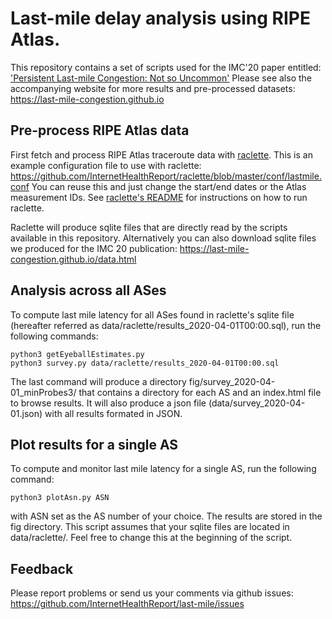# Last-mile delay analysis using RIPE Atlas. 

This repository contains a set of scripts used for the IMC'20 paper entitled:
['Persistent Last-mile Congestion: Not so Uncommon'](https://last-mile-congestion.github.io/last-mile-imc20-CR.pdf)
Please see also the accompanying website for more results and pre-processed datasets: https://last-mile-congestion.github.io


## Pre-process RIPE Atlas data 
First fetch and process RIPE Atlas traceroute data with [raclette](https://github.com/InternetHealthReport/raclette). This is an 
example configuration file to use with raclette: https://github.com/InternetHealthReport/raclette/blob/master/conf/lastmile.conf
You can reuse this and just change the start/end dates or the Atlas measurement IDs.
See [raclette's README](https://github.com/InternetHealthReport/raclette/blob/master/README.md) for instructions on how to run raclette.

Raclette will produce sqlite files that are directly read by the scripts available in this repository.
Alternatively you can also download sqlite files we produced for the IMC 20 publication: https://last-mile-congestion.github.io/data.html


## Analysis across all ASes

To compute last mile latency for all ASes found in raclette's sqlite file 
(hereafter referred as data/raclette/results_2020-04-01T00:00.sql), run the following commands:
```
python3 getEyeballEstimates.py
python3 survey.py data/raclette/results_2020-04-01T00:00.sql
```

The last command will produce a directory fig/survey_2020-04-01_minProbes3/ that
contains a directory for each AS and an index.html file to browse results.
It will also produce a json file (data/survey_2020-04-01.json) with all results
formated in JSON.

## Plot results for a single AS

To compute and monitor last mile latency for a single AS, run the following command:
```
python3 plotAsn.py ASN
```
with ASN set as the AS number of your choice. The results are stored in the fig directory.
This script assumes that your sqlite files are located in data/raclette/. Feel free to change
this at the beginning of the script.


## Feedback
Please report problems or send us your comments via github issues: https://github.com/InternetHealthReport/last-mile/issues

